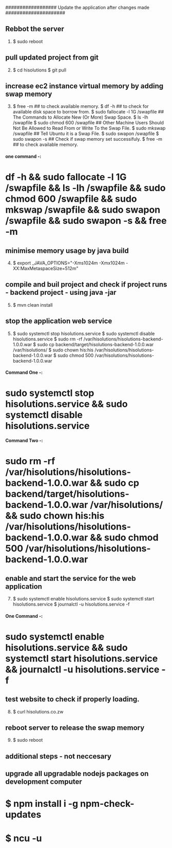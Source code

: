 ##################     Update the application after changes made      #####################

## Rebbot the server
1.  $ sudo reboot

## pull updated project from git
2.  $ cd hisolutions
    $ git pull 

## increase ec2 instance virtual memory by adding swap memory
3.  $ free -m                          ## to check available memory.
    $ df -h                            ## to check for available disk space to borrow from.
    $ sudo fallocate -l 1G /swapfile   ## The Commands to Allocate New (Or More) Swap Space.
    $ ls -lh /swapfile 
    $ sudo chmod 600 /swapfile         ## Other Machine Users Should Not Be Allowed to Read From or Write To the Swap File.
    $ sudo mkswap /swapfile            ## Tell Ubuntu it is a Swap File.
    $ sudo swapon /swapfile
    $ sudo swapon -s                   ## Check if swap memory set successifuly.
    $ free -m                          ## to check available memory. 

#### one command -: 
# df -h && sudo fallocate -l 1G /swapfile && ls -lh /swapfile && sudo chmod 600 /swapfile && sudo mkswap /swapfile && sudo swapon /swapfile && sudo swapon -s && free -m 

## minimise memory usage by java build
4.  $ export _JAVA_OPTIONS="-Xms1024m -Xmx1024m -XX:MaxMetaspaceSize=512m"

## compile and buil project and check if project runs - backend project - using java -jar
5.  $ mvn clean install

## stop the application web service 
5.  $ sudo systemctl stop hisolutions.service
    $ sudo systemctl disable hisolutions.service 
    $ sudo rm -rf /var/hisolutions/hisolutions-backend-1.0.0.war
    $ sudo cp backend/target/hisolutions-backend-1.0.0.war /var/hisolutions/
    $ sudo chown his:his /var/hisolutions/hisolutions-backend-1.0.0.war
    $ sudo chmod 500 /var/hisolutions/hisolutions-backend-1.0.0.war

#### Command One -: 
# sudo systemctl stop hisolutions.service && sudo systemctl disable hisolutions.service  

#### Command Two -: 
# sudo rm -rf /var/hisolutions/hisolutions-backend-1.0.0.war && sudo cp backend/target/hisolutions-backend-1.0.0.war /var/hisolutions/ && sudo chown his:his /var/hisolutions/hisolutions-backend-1.0.0.war && sudo chmod 500 /var/hisolutions/hisolutions-backend-1.0.0.war 
  

## enable and start the service for the web application
7.  $ sudo systemctl enable hisolutions.service
    $ sudo systemctl start hisolutions.service
    $ journalctl -u hisolutions.service -f

#### One Command -: 
# sudo systemctl enable hisolutions.service && sudo systemctl start hisolutions.service && journalctl -u hisolutions.service -f


## test website to check if properly loading.
8. $ curl hisolutions.co.zw


## reboot server to release the swap memory 
9.  $ sudo reboot

 

## additional steps - not neccesary
## upgrade all upgradable nodejs packages on development computer
#   $ npm install i -g npm-check-updates
#   $ ncu -u


